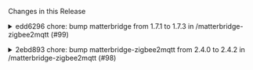 Changes in this Release

<details><summary>edd6296 chore: bump matterbridge from 1.7.1 to 1.7.3 in /matterbridge-zigbee2mqtt (#99)</summary>
chore: bump matterbridge from 1.7.1 to 1.7.3 in /matterbridge-zigbee2mqtt (#99)

Bumps [matterbridge](https://github.com/Luligu/matterbridge) from 1.7.1
to 1.7.3.
<details>
<summary>Release notes</summary>
<p><em>Sourced from <a
href="https://github.com/Luligu/matterbridge/releases">matterbridge's
releases</a>.</em></p>
<blockquote>
<h2>Release 1.7.3</h2>
<h2>[1.7.3] - 2025-01-11</h2>
<h3>Added</h3>
<ul>
<li>[platform]: Added selectDevice list to deviceFeatureBlackList to get
the device names from a list in the config editor.</li>
</ul>
<h3>Changed</h3>
<ul>
<li>[frontend]: Frontend v.2.3.11</li>
<li>[package]: Workflows use node 22.x.</li>
</ul>
<!-- raw HTML omitted -->
<h2>Release 1.7.2</h2>
<h2>[1.7.2] - 2025-01-11</h2>
<h3>Added</h3>
<ul>
<li>[platform]: Added selectEntity to get the entity names from a list
in the config editor.</li>
<li>[websocket]: Added api /api/select/entities.</li>
<li>[frontend]: Added the possibility to reorder the items in the config
editor lists.</li>
<li>[frontend]: Added custom error messages for ErrorListTemplate and
FieldErrorTemplate in react-jsonschema-form for validation in the config
editor.</li>
<li>[frontend]: Added filter by device name and serial number to Devices
page.</li>
<li>[frontend]: Added Icon view to the Devices page (beta).</li>
<li>[frontend]: Added the possibility to select the entities/components
from a list in the config editor.</li>
<li>[matterbridge]: Added /health endpoint for watchdog.</li>
</ul>
<h3>Changed</h3>
<ul>
<li>[frontend]: Frontend v.2.3.10</li>
<li>[package]: Update dependencies.</li>
</ul>
<h3>Fixed</h3>
<ul>
<li>[edge]: Fixed ValveConfigurationAndControlServer behavior.</li>
<li>[frontend]: Fixed restart that was not working correctly in
Ingress.</li>
</ul>
<!-- raw HTML omitted -->
</blockquote>
</details>
<details>
<summary>Changelog</summary>
<p><em>Sourced from <a
href="https://github.com/Luligu/matterbridge/blob/main/CHANGELOG.md">matterbridge's
changelog</a>.</em></p>
<blockquote>
<h2>[1.7.3] - 2025-01-11</h2>
<h3>Added</h3>
<ul>
<li>[platform]: Added selectDevice list to deviceFeatureBlackList to get
the device names from a list in the config editor.</li>
</ul>
<h3>Changed</h3>
<ul>
<li>[frontend]: Frontend v.2.3.11</li>
<li>[package]: Workflows use node 22.x.</li>
</ul>
<!-- raw HTML omitted -->
<h2>[1.7.2] - 2025-01-11</h2>
<h3>Added</h3>
<ul>
<li>[platform]: Added selectEntity to get the entity names from a list
in the config editor.</li>
<li>[websocket]: Added api /api/select/entities.</li>
<li>[frontend]: Added the possibility to reorder the items in the config
editor lists.</li>
<li>[frontend]: Added custom error messages for ErrorListTemplate and
FieldErrorTemplate in react-jsonschema-form for validation in the config
editor.</li>
<li>[frontend]: Added filter by device name and serial number to Devices
page.</li>
<li>[frontend]: Added Icon view to the Devices page (beta).</li>
<li>[frontend]: Added the possibility to select the entities/components
from a list in the config editor.</li>
<li>[matterbridge]: Added /health endpoint for watchdog.</li>
</ul>
<h3>Changed</h3>
<ul>
<li>[frontend]: Frontend v.2.3.10</li>
<li>[package]: Update dependencies.</li>
</ul>
<h3>Fixed</h3>
<ul>
<li>[edge]: Fixed ValveConfigurationAndControlServer behavior.</li>
<li>[frontend]: Fixed restart that was not working correctly in
Ingress.</li>
</ul>
<!-- raw HTML omitted -->
</blockquote>
</details>
<details>
<summary>Commits</summary>
<ul>
<li><a
href="https://github.com/Luligu/matterbridge/commit/97d96296d42c14fa6f6072a5154b6c882c62739c"><code>97d9629</code></a>
Merge pull request <a
href="https://redirect.github.com/Luligu/matterbridge/issues/205">#205</a>
from Luligu/dev</li>
<li><a
href="https://github.com/Luligu/matterbridge/commit/4bc2f2d651580751a0e3e018253263b38001fb49"><code>4bc2f2d</code></a>
Release 1.7.3</li>
<li><a
href="https://github.com/Luligu/matterbridge/commit/a8a0ab54b5d419a911900d8cc4c1e589383ff9f6"><code>a8a0ab5</code></a>
Update Node.js version in build workflows</li>
<li><a
href="https://github.com/Luligu/matterbridge/commit/363a85d5e6c661fe5a31f8a9efe12638805ecb4c"><code>363a85d</code></a>
Merge pull request <a
href="https://redirect.github.com/Luligu/matterbridge/issues/203">#203</a>
from Luligu/dev</li>
<li><a
href="https://github.com/Luligu/matterbridge/commit/8015e021ecd33e1a5256a90c2cdf4aa6d479a76c"><code>8015e02</code></a>
Release 1.7.2</li>
<li><a
href="https://github.com/Luligu/matterbridge/commit/28011fc650851f3a3ecc29e2d04d51d309ee4f9b"><code>28011fc</code></a>
Frontend 2.3.10</li>
<li><a
href="https://github.com/Luligu/matterbridge/commit/b25b5d31f53ed3b0d3c516fdc76aa90984cabd65"><code>b25b5d3</code></a>
Bump version to 1.7.2-dev.8</li>
<li><a
href="https://github.com/Luligu/matterbridge/commit/d53aba011511d6e9b801c8288b0454f49576485f"><code>d53aba0</code></a>
Bump version to 1.7.2-dev.7</li>
<li><a
href="https://github.com/Luligu/matterbridge/commit/7ad47b16f31663587f8674566afc5bf1f0ea06f7"><code>7ad47b1</code></a>
Bump version to 1.7.2-dev.6</li>
<li><a
href="https://github.com/Luligu/matterbridge/commit/71e2a3f67985f7f1dbb2ceb57ebd3a087f703d78"><code>71e2a3f</code></a>
Bump version to 1.7.2-dev.6</li>
<li>Additional commits viewable in <a
href="https://github.com/Luligu/matterbridge/compare/1.7.1...1.7.3">compare
view</a></li>
</ul>
</details>
<br />


[![Dependabot compatibility
score](https://dependabot-badges.githubapp.com/badges/compatibility_score?dependency-name=matterbridge&package-manager=npm_and_yarn&previous-version=1.7.1&new-version=1.7.3)](https://docs.github.com/en/github/managing-security-vulnerabilities/about-dependabot-security-updates#about-compatibility-scores)

Dependabot will resolve any conflicts with this PR as long as you don't
alter it yourself. You can also trigger a rebase manually by commenting
`@dependabot rebase`.

[//]: # (dependabot-automerge-start)
[//]: # (dependabot-automerge-end)

---

<details>
<summary>Dependabot commands and options</summary>
<br />

You can trigger Dependabot actions by commenting on this PR:
- `@dependabot rebase` will rebase this PR
- `@dependabot recreate` will recreate this PR, overwriting any edits
that have been made to it
- `@dependabot merge` will merge this PR after your CI passes on it
- `@dependabot squash and merge` will squash and merge this PR after
your CI passes on it
- `@dependabot cancel merge` will cancel a previously requested merge
and block automerging
- `@dependabot reopen` will reopen this PR if it is closed
- `@dependabot close` will close this PR and stop Dependabot recreating
it. You can achieve the same result by closing it manually
- `@dependabot show <dependency name> ignore conditions` will show all
of the ignore conditions of the specified dependency
- `@dependabot ignore this major version` will close this PR and stop
Dependabot creating any more for this major version (unless you reopen
the PR or upgrade to it yourself)
- `@dependabot ignore this minor version` will close this PR and stop
Dependabot creating any more for this minor version (unless you reopen
the PR or upgrade to it yourself)
- `@dependabot ignore this dependency` will close this PR and stop
Dependabot creating any more for this dependency (unless you reopen the
PR or upgrade to it yourself)


</details>

Signed-off-by: dependabot[bot] <support@github.com>
Co-authored-by: dependabot[bot] <49699333+dependabot[bot]@users.noreply.github.com></details>

<details><summary>2ebd893 chore: bump matterbridge-zigbee2mqtt from 2.4.0 to 2.4.2 in /matterbridge-zigbee2mqtt (#98)</summary>
chore: bump matterbridge-zigbee2mqtt from 2.4.0 to 2.4.2 in /matterbridge-zigbee2mqtt (#98)

Bumps
[matterbridge-zigbee2mqtt](https://github.com/Luligu/matterbridge-zigbee2mqtt)
from 2.4.0 to 2.4.2.
<details>
<summary>Release notes</summary>
<p><em>Sourced from <a
href="https://github.com/Luligu/matterbridge-zigbee2mqtt/releases">matterbridge-zigbee2mqtt's
releases</a>.</em></p>
<blockquote>
<h2>Release 2.4.2</h2>
<h2>[2.4.2] - 2025-01-11</h2>
<h3>Fixed</h3>
<ul>
<li>[endpoint]: Fixed blacklist of child endpoints.</li>
</ul>
<!-- raw HTML omitted -->
<h2>Release 2.4.1</h2>
<h2>[2.4.1] - 2025-01-11</h2>
<h3>Added</h3>
<ul>
<li>[selectEntity]: Added selectEntity to get the features names from a
list in the config editor.</li>
<li>[configUrl]: Added zigbeeFrontend in the config to prefix configUrl
to get a link to the zigbee2mqtt frontend from the Matterbridge frontend
Devices page. This allows to open the device configuration from the
frontend.</li>
</ul>
<h3>Changed</h3>
<ul>
<li>[plugin]: Requires Matterbridge 1.7.2.</li>
<li>[package]: Updated dependencies.</li>
</ul>
<!-- raw HTML omitted -->
</blockquote>
</details>
<details>
<summary>Changelog</summary>
<p><em>Sourced from <a
href="https://github.com/Luligu/matterbridge-zigbee2mqtt/blob/main/CHANGELOG.md">matterbridge-zigbee2mqtt's
changelog</a>.</em></p>
<blockquote>
<h2>[2.4.2] - 2025-01-11</h2>
<h3>Fixed</h3>
<ul>
<li>[endpoint]: Fixed blacklist of child endpoints.</li>
</ul>
<!-- raw HTML omitted -->
<h2>[2.4.1] - 2025-01-11</h2>
<h3>Added</h3>
<ul>
<li>[selectEntity]: Added selectEntity to get the features names from a
list in the config editor.</li>
<li>[configUrl]: Added zigbeeFrontend in the config to prefix configUrl
to get a link to the zigbee2mqtt frontend from the Matterbridge frontend
Devices page. This allows to open the device configuration from the
frontend.</li>
</ul>
<h3>Changed</h3>
<ul>
<li>[plugin]: Requires Matterbridge 1.7.2.</li>
<li>[package]: Updated dependencies.</li>
</ul>
<!-- raw HTML omitted -->
</blockquote>
</details>
<details>
<summary>Commits</summary>
<ul>
<li><a
href="https://github.com/Luligu/matterbridge-zigbee2mqtt/commit/f956503990b6ed8c6fc38518d03a29ee11c3a42f"><code>f956503</code></a>
Merge pull request <a
href="https://redirect.github.com/Luligu/matterbridge-zigbee2mqtt/issues/93">#93</a>
from Luligu/dev</li>
<li><a
href="https://github.com/Luligu/matterbridge-zigbee2mqtt/commit/5411708ad304ef90bb410edf69b30d1b849224f0"><code>5411708</code></a>
Release version 2.4.2; fix blacklist of child endpoints and update
logging to...</li>
<li><a
href="https://github.com/Luligu/matterbridge-zigbee2mqtt/commit/a839a72b64c3f11d53cb64e46bca8ed20b8dca92"><code>a839a72</code></a>
Merge pull request <a
href="https://redirect.github.com/Luligu/matterbridge-zigbee2mqtt/issues/92">#92</a>
from Luligu/dev</li>
<li><a
href="https://github.com/Luligu/matterbridge-zigbee2mqtt/commit/b7bea34a70785f444b2b799c6d13d8478c1ed577"><code>b7bea34</code></a>
Release 2.4.1</li>
<li>See full diff in <a
href="https://github.com/Luligu/matterbridge-zigbee2mqtt/compare/2.4.0...2.4.2">compare
view</a></li>
</ul>
</details>
<br />


[![Dependabot compatibility
score](https://dependabot-badges.githubapp.com/badges/compatibility_score?dependency-name=matterbridge-zigbee2mqtt&package-manager=npm_and_yarn&previous-version=2.4.0&new-version=2.4.2)](https://docs.github.com/en/github/managing-security-vulnerabilities/about-dependabot-security-updates#about-compatibility-scores)

Dependabot will resolve any conflicts with this PR as long as you don't
alter it yourself. You can also trigger a rebase manually by commenting
`@dependabot rebase`.

[//]: # (dependabot-automerge-start)
[//]: # (dependabot-automerge-end)

---

<details>
<summary>Dependabot commands and options</summary>
<br />

You can trigger Dependabot actions by commenting on this PR:
- `@dependabot rebase` will rebase this PR
- `@dependabot recreate` will recreate this PR, overwriting any edits
that have been made to it
- `@dependabot merge` will merge this PR after your CI passes on it
- `@dependabot squash and merge` will squash and merge this PR after
your CI passes on it
- `@dependabot cancel merge` will cancel a previously requested merge
and block automerging
- `@dependabot reopen` will reopen this PR if it is closed
- `@dependabot close` will close this PR and stop Dependabot recreating
it. You can achieve the same result by closing it manually
- `@dependabot show <dependency name> ignore conditions` will show all
of the ignore conditions of the specified dependency
- `@dependabot ignore this major version` will close this PR and stop
Dependabot creating any more for this major version (unless you reopen
the PR or upgrade to it yourself)
- `@dependabot ignore this minor version` will close this PR and stop
Dependabot creating any more for this minor version (unless you reopen
the PR or upgrade to it yourself)
- `@dependabot ignore this dependency` will close this PR and stop
Dependabot creating any more for this dependency (unless you reopen the
PR or upgrade to it yourself)


</details>

Signed-off-by: dependabot[bot] <support@github.com>
Co-authored-by: dependabot[bot] <49699333+dependabot[bot]@users.noreply.github.com></details>